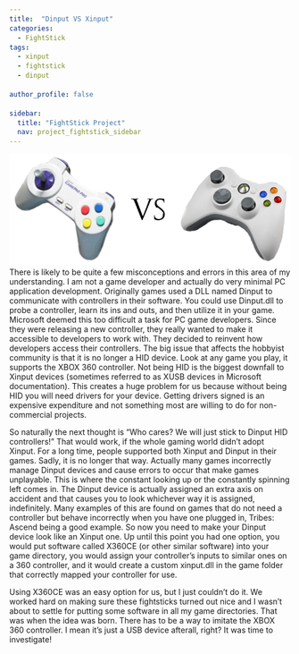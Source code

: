 ```yaml
---
title:  "Dinput VS Xinput"
categories:
  - FightStick
tags:
  - xinput
  - fightstick
  - dinput

author_profile: false

sidebar:
  title: "FightStick Project"
  nav: project_fightstick_sidebar
---
```

![Controller Fight](/assets/images/fightstick/dinputVSxinput.jpg)  
There is likely to be quite a few misconceptions and errors in this area of my understanding. I am not a game developer and actually do very minimal PC application development. Originally games used a DLL named Dinput to communicate with controllers in their software. You could use Dinput.dll to probe a controller, learn its ins and outs, and then utilize it in your game. Microsoft deemed this too difficult a task for PC game developers. Since they were releasing a new controller, they really wanted to make it accessible to developers to work with. They decided to reinvent how developers access their controllers. The big issue that affects the hobbyist community is that it is no longer a HID device. Look at any game you play, it supports the XBOX 360 controller. Not being HID is the biggest downfall to Xinput devices (sometimes referred to as XUSB devices in Microsoft documentation). This creates a huge problem for us because without being HID you will need drivers for your device. Getting drivers signed is an expensive expenditure and not something most are willing to do for non-commercial projects.

So naturally the next thought is “Who cares? We will just stick to Dinput HID controllers!” That would work, if the whole gaming world didn’t adopt Xinput. For a long time, people supported both Xinput and Dinput in their games. Sadly, it is no longer that way. Actually many games incorrectly manage Dinput devices and cause errors to occur that make games unplayable. This is where the constant looking up or the constantly spinning left comes in. The Dinput device is actually assigned an extra axis on accident and that causes you to look whichever way it is assigned, indefinitely. Many examples of this are found on games that do not need a controller but behave incorrectly when you have one plugged in, Tribes: Ascend being a good example. So now you need to make your Dinput device look like an Xinput one. Up until this point you had one option, you would put software called X360CE (or other similar software) into your game directory, you would assign your controller’s inputs to similar ones on a 360 controller, and it would create a custom xinput.dll in the game folder that correctly mapped your controller for use.

Using X360CE was an easy option for us, but I just couldn’t do it. We worked hard on making sure these fightsticks turned out nice and I wasn’t about to settle for putting some software in all my game directories. That was when the idea was born. There has to be a way to imitate the XBOX 360 controller. I mean it’s just a USB device afterall, right? It was time to investigate!
